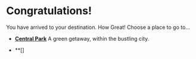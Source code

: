# Congratulations!

You have arrived to your destination. How Great! Choose a place to go to…

* **[Central Park](central-park.md)** A green getaway, within the bustling city.

* **[]
